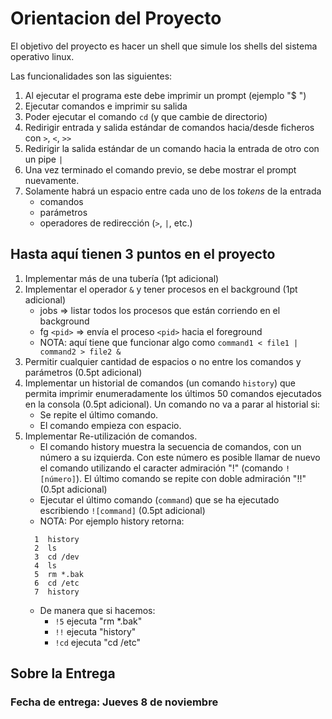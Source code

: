 # Orientacion del Proyecto

El objetivo del proyecto es hacer un shell que simule los shells del sistema operativo linux.

Las funcionalidades son las siguientes:

1. Al ejecutar el programa este debe imprimir un prompt (ejemplo "$ ")
2. Ejecutar comandos e imprimir su salida
3. Poder ejecutar el comando `cd` (y que cambie de directorio)
4. Redirigir entrada y salida estándar de comandos hacia/desde ficheros con `>`, `<`, `>>`
5. Redirigir la salida estándar de un comando hacia la entrada de otro con un pipe `|`
6. Una vez terminado el comando previo, se debe mostrar el prompt nuevamente.
7. Solamente habrá un espacio entre cada uno de los *tokens* de la entrada
    * comandos
    * parámetros
    * operadores de redirección (`>`, `|`, etc.)

## Hasta aquí tienen 3 puntos en el proyecto

1. Implementar más de una tubería (1pt adicional)
2. Implementar el operador `&` y tener procesos en el background (1pt adicional)
    * jobs => listar todos los procesos que están corriendo en el background
    * fg `<pid>` => envía el proceso `<pid>` hacia el foreground
    * NOTA: aquí tiene que funcionar algo como `command1 < file1 | command2 > file2 &`
3. Permitir cualquier cantidad de espacios o no entre los comandos y parámetros (0.5pt adicional)
4. Implementar un historial de comandos (un comando `history`) que permita imprimir enumeradamente los últimos 50 comandos ejecutados en la consola (0.5pt adicional). Un comando no va a parar al historial si:
    * Se repite el último comando.
    * El comando empieza con espacio.
5. Implementar Re-utilización de comandos.
    * El comando history muestra la secuencia de comandos, con un número a su izquierda. Con este número es posible llamar de nuevo el comando utilizando el caracter admiración "!" (comando `![número]`). El último comando se repite con doble admiración "!!" (0.5pt adicional)
    * Ejecutar el último comando (`command`) que se ha ejecutado escribiendo `![command]` (0.5pt adicional)
    * NOTA: Por ejemplo history retorna:
    ```[bash]
      1  history
      2  ls
      3  cd /dev
      4  ls
      5  rm *.bak
      6  cd /etc
      7  history
    ```
    * De manera que si hacemos:
        * `!5` ejecuta "rm *.bak"
        * `!!` ejecuta "history"
        * `!cd` ejecuta "cd /etc"

## Sobre la Entrega

### Fecha de entrega: Jueves 8 de noviembre
